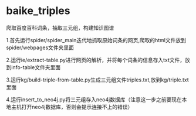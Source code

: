 # baike_triples
爬取百度百科词条，抽取三元组，构建知识图谱

1.首先运行spider/spider_main迭代地抓取原始词条的网页,爬取的html文件放到spider/webpages文件夹里面

2.运行ie/extract-table.py进行网页的解析，并将每个词条的信息存入txt文件，放到info-table文件夹里面

3.运行kg/build-triple-from-table.py生成三元组文件triples.txt,放到kg/triple.txt里面

4.运行insert_to_neo4j.py将三元组存入neo4j数据库（注意这一步之前要现在本地主机打开neo4j数据库，否则会提示连接不上的错误）
